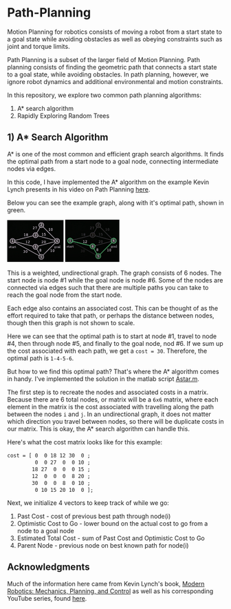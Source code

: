 # Path-Planning

Motion Planning for robotics consists of moving a robot from a start state to a goal state while avoiding obstacles as well as obeying constraints such as joint and torque limits.

Path Planning is a subset of the larger field of Motion Planning. Path planning consists of finding the geometric path that connects a start state to a goal state, while avoiding obstacles. In path planning, however, we ignore robot dynamics and additional environmental and motion constraints.

In this repository, we explore two common path planning algorithms:
1. A* search algorithm
2. Rapidly Exploring Random Trees

## 1) A* Search Algorithm

A* is one of the most common and efficient graph search algorithms. It finds the optimal path from a start node to a goal node, connecting intermediate nodes via edges.

In this code, I have implemented the A* algorithm on the example Kevin Lynch presents in his video on Path Planning [here](https://youtu.be/ZI800-2jv38).

Below you can see the example graph, along with it's optimal path, shown in green.

<img src="https://github.com/jschultz299/Path-Planning/blob/main/A-Star/img/graph.png" width=26%> <img src="https://github.com/jschultz299/Path-Planning/blob/main/A-Star/img/solution.png" width=25%>

This is a weighted, undirectional graph. The graph consists of 6 nodes. The start node is node #1 while the goal node is node #6. Some of the nodes are connected via edges such that there are multiple paths you can take to reach the goal node from the start node.

Each edge also contains an associated cost. This can be thought of as the effort required to take that path, or perhaps the distance between nodes, though then this graph is not shown to scale.

Here we can see that the optimal path is to start at node #1, travel to node #4, then through node #5, and finally to the goal node, nod #6. If we sum up the cost associated with each path, we get a ```cost = 30```. Therefore, the optimal path is ```1-4-5-6```.

But how to we find this optimal path? That's where the A* algorithm comes in handy. I've implemented the solution in the matlab script [Astar.m](https://github.com/jschultz299/Path-Planning/blob/main/A-Star/aStar.m).

The first step is to recreate the nodes and associated costs in a matrix. Because there are 6 total nodes, or matrix will be a ```6x6``` matrix, where each element in the matrix is the cost associated with travelling along the path between the nodes ```i``` and ```j```. In an undirectional graph, it does not matter which direction you travel between nodes, so there will be duplicate costs in our matrix. This is okay, the A* search algorithm can handle this.

Here's what the cost matrix looks like for this example:

```
cost = [ 0  0 18 12 30  0 ;
         0  0 27  0  0 10 ;
        18 27  0  0  0 15 ;
        12  0  0  0  8 20 ;
        30  0  0  8  0 10 ;
         0 10 15 20 10  0 ];
```
Next, we initialize 4 vectors to keep track of while we go:
1. Past Cost - cost of previous best path through node(i)
2. Optimistic Cost to Go - lower bound on the actual cost to go from a node to a goal node
3. Estimated Total Cost - sum of Past Cost and Optimistic Cost to Go
4. Parent Node - previous node on best known path for node(i)

## Acknowledgments
Much of the information here came from Kevin Lynch's book, [Modern Robotics: Mechanics, Planning, and Control](http://hades.mech.northwestern.edu/images/7/7f/MR.pdf) as well as his corresponding YouTube series, found [here](https://www.youtube.com/playlist?list=PLggLP4f-rq02vX0OQQ5vrCxbJrzamYDfx).


